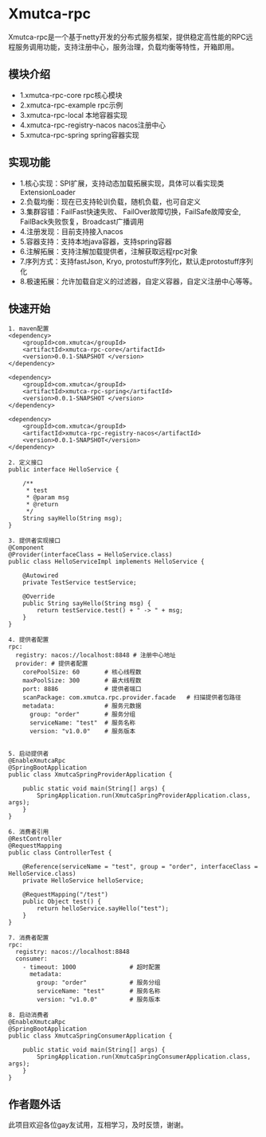 # Xmutca-rpc

Xmutca-rpc是一个基于netty开发的分布式服务框架，提供稳定高性能的RPC远程服务调用功能，支持注册中心，服务治理，负载均衡等特性，开箱即用。

## 模块介绍
- 1.xmutca-rpc-core             rpc核心模块
- 2.xmutca-rpc-example          rpc示例
- 3.xmutca-rpc-local            本地容器实现
- 4.xmutca-rpc-registry-nacos   nacos注册中心
- 5.xmutca-rpc-spring           spring容器实现

## 实现功能
- 1.核心实现：SPI扩展，支持动态加载拓展实现，具体可以看实现类ExtensionLoader
- 2.负载均衡：现在已支持轮训负载，随机负载，也可自定义
- 3.集群容错：FailFast快速失败、 FailOver故障切换，FailSafe故障安全, FailBack失败恢复，Broadcast广播调用
- 4.注册发现：目前支持接入nacos
- 5.容器支持：支持本地java容器，支持spring容器
- 6.注解拓展：支持注解加载提供者，注解获取远程rpc对象
- 7.序列方式：支持fastJson, Kryo, protostuff序列化，默认走protostuff序列化
- 8.极速拓展：允许加载自定义的过滤器，自定义容器，自定义注册中心等等。

## 快速开始
```
1. maven配置
<dependency>
    <groupId>com.xmutca</groupId>
    <artifactId>xmutca-rpc-core</artifactId>
    <version>0.0.1-SNAPSHOT </version>
</dependency>

<dependency>
    <groupId>com.xmutca</groupId>
    <artifactId>xmutca-rpc-spring</artifactId>
    <version>0.0.1-SNAPSHOT </version>
</dependency>

<dependency>
    <groupId>com.xmutca</groupId>
    <artifactId>xmutca-rpc-registry-nacos</artifactId>
    <version>0.0.1-SNAPSHOT</version>
</dependency>

2. 定义接口
public interface HelloService {

    /**
     * test
     * @param msg
     * @return
     */
    String sayHello(String msg);
}

3. 提供者实现接口
@Component
@Provider(interfaceClass = HelloService.class)
public class HelloServiceImpl implements HelloService {

    @Autowired
    private TestService testService;

    @Override
    public String sayHello(String msg) {
        return testService.test() + " -> " + msg;
    }
}

4. 提供者配置
rpc:
  registry: nacos://localhost:8848 # 注册中心地址
  provider: # 提供者配置
    corePoolSize: 60       # 核心线程数
    maxPoolSize: 300       # 最大线程数
    port: 8886             # 提供者端口
    scanPackage: com.xmutca.rpc.provider.facade   # 扫描提供者包路径
    metadata:              # 服务元数据
      group: "order"       # 服务分组
      serviceName: "test"  # 服务名称
      version: "v1.0.0"    # 服务版本


5. 启动提供者
@EnableXmutcaRpc
@SpringBootApplication
public class XmutcaSpringProviderApplication {

    public static void main(String[] args) {
        SpringApplication.run(XmutcaSpringProviderApplication.class, args);
    }
}

6. 消费者引用
@RestController
@RequestMapping
public class ControllerTest {

    @Reference(serviceName = "test", group = "order", interfaceClass = HelloService.class)
    private HelloService helloService;

    @RequestMapping("/test")
    public Object test() {
        return helloService.sayHello("test");
    }
}

7. 消费者配置
rpc:
  registry: nacos://localhost:8848
  consumer:
    - timeout: 1000               # 超时配置
      metadata:
        group: "order"            # 服务分组
        serviceName: "test"       # 服务名称
        version: "v1.0.0"         # 服务版本

8. 启动消费者
@EnableXmutcaRpc
@SpringBootApplication
public class XmutcaSpringConsumerApplication {

    public static void main(String[] args) {
        SpringApplication.run(XmutcaSpringConsumerApplication.class, args);
    }
}
```

## 作者题外话

此项目欢迎各位gay友试用，互相学习，及时反馈，谢谢。